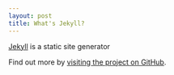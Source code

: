 ```yaml
---
layout: post
title: What's Jekyll?
---
```


[Jekyll](http://jekyllrb.com) is a static site generator 

Find out more by [visiting the project on GitHub](https://github.com/mojombo/jekyll).